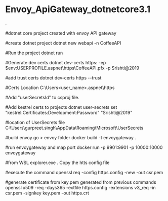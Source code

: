 # Envoy_ApiGateway_dotnetcore3.1

.

#dotnet core project created with envoy API gateway


#create dotnet project
dotnet new webapi -n CoffeeAPI

#Run the project
dotnet run

#Generate dev certs
dotnet dev-certs https: -ep $env:USERPROFILE\.aspnet\https\CoffeeAPI.pfx -p Srishti@2019

#add trust certs
dotnet dev-certs https --trust

#Certs Location
C:\Users\<user_name>\.aspnet\https

#Add "userSecretsId" to csproj file.

#Add kestrel certs to projects
dotnet user-secrets set "kestrel:Certificates:Development:Password" "Srishti@2019"

#location of UserSecrets file
C:\Users\gurpreet.singh\AppData\Roaming\Microsoft\UserSecrets

#build envoy
go > envoy folder
docker build -t envoygateway .

#run envoygateway and map port
docker run -p 9901:9901 -p 10000:10000 envoygateway

#from WSL
explorer.exe .
Copy the htts config file

#execute the command
openssl req -config https.config -new -out csr.pem

#generate certificate from key.pem generated from previous commands
openssl x509 -req -days365 -extfile https.config -extensions v3_req -in csr.pem -signkey key.pem -out https.crt

